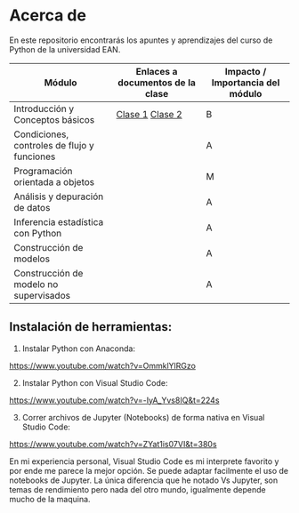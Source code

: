 # Acerca de

En este repositorio encontrarás los apuntes y aprendizajes del curso de Python de la universidad EAN.

|   Módulo  |   Enlaces a documentos de la clase    |   Impacto / Importancia del módulo    |
|   -----   |   --------------------------------    |   --------------------------------    |
|   Introducción y Conceptos básicos    |   [Clase 1](./2.%20Clase%20No.%201.md) [Clase 2](3.%20Clase%20No.%202.md)   |   B   |
|   Condiciones, controles de flujo y funciones    |       |   A   |
|   Programación orientada a objetos    |       |   M   |
|   Análisis y depuración de datos    |       |   A   |
|   Inferencia estadística con Python    |       |   A   |
|   Construcción de modelos    |       |   A   |  
|   Construcción de modelo no supervisados    |       |   A   |

## Instalación de herramientas:

1. Instalar Python con Anaconda:

https://www.youtube.com/watch?v=OmmklYlRGzo

2. Instalar Python con Visual Studio Code:

https://www.youtube.com/watch?v=-IyA_Yvs8IQ&t=224s

3. Correr archivos de Jupyter (Notebooks) de forma nativa en Visual Studio Code:

https://www.youtube.com/watch?v=ZYat1is07VI&t=380s

En mi experiencia personal, Visual Studio Code es mi interprete favorito y por ende me parece la mejor opción. Se puede adaptar facilmente el uso de notebooks de Jupyter. La única diferencia que he notado Vs Jupyter, son temas de rendimiento pero nada del otro mundo, igualmente depende mucho de la maquina.


